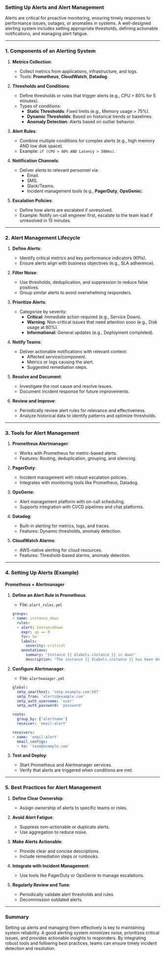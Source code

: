 ### **Setting Up Alerts and Alert Management**

Alerts are critical for proactive monitoring, ensuring timely responses to performance issues, outages, or anomalies in systems. A well-designed alerting system includes setting appropriate thresholds, defining actionable notifications, and managing alert fatigue.

---

### **1. Components of an Alerting System**

1. **Metrics Collection**: 
   - Collect metrics from applications, infrastructure, and logs.
   - Tools: **Prometheus**, **CloudWatch**, **Datadog**.

2. **Thresholds and Conditions**:
   - Define thresholds or rules that trigger alerts (e.g., CPU > 80% for 5 minutes).
   - Types of conditions:
     - **Static Thresholds**: Fixed limits (e.g., Memory usage > 75%).
     - **Dynamic Thresholds**: Based on historical trends or baselines.
     - **Anomaly Detection**: Alerts based on outlier behavior.

3. **Alert Rules**:
   - Combine multiple conditions for complex alerts (e.g., high memory AND low disk space).
   - Example: `if (CPU > 80% AND Latency > 500ms)`.

4. **Notification Channels**:
   - Deliver alerts to relevant personnel via:
     - Email.
     - SMS.
     - Slack/Teams.
     - Incident management tools (e.g., **PagerDuty**, **OpsGenie**).

5. **Escalation Policies**:
   - Define how alerts are escalated if unresolved.
   - Example: Notify on-call engineer first, escalate to the team lead if unresolved in 15 minutes.

---

### **2. Alert Management Lifecycle**

1. **Define Alerts**:
   - Identify critical metrics and key performance indicators (KPIs).
   - Ensure alerts align with business objectives (e.g., SLA adherence).

2. **Filter Noise**:
   - Use thresholds, deduplication, and suppression to reduce false positives.
   - Group similar alerts to avoid overwhelming responders.

3. **Prioritize Alerts**:
   - Categorize by severity:
     - **Critical**: Immediate action required (e.g., Service Down).
     - **Warning**: Non-critical issues that need attention soon (e.g., Disk usage at 80%).
     - **Informational**: General updates (e.g., Deployment completed).

4. **Notify Teams**:
   - Deliver actionable notifications with relevant context:
     - Affected service/component.
     - Metrics or logs causing the alert.
     - Suggested remediation steps.

5. **Resolve and Document**:
   - Investigate the root cause and resolve issues.
   - Document incident response for future improvements.

6. **Review and Improve**:
   - Periodically review alert rules for relevance and effectiveness.
   - Analyze historical data to identify patterns and optimize thresholds.

---

### **3. Tools for Alert Management**

1. **Prometheus Alertmanager**:
   - Works with Prometheus for metric-based alerts.
   - Features: Routing, deduplication, grouping, and silencing.

2. **PagerDuty**:
   - Incident management with robust escalation policies.
   - Integrates with monitoring tools like Prometheus, Datadog.

3. **OpsGenie**:
   - Alert management platform with on-call scheduling.
   - Supports integration with CI/CD pipelines and chat platforms.

4. **Datadog**:
   - Built-in alerting for metrics, logs, and traces.
   - Features: Dynamic thresholds, anomaly detection.

5. **CloudWatch Alarms**:
   - AWS-native alerting for cloud resources.
   - Features: Threshold-based alarms, anomaly detection.

---

### **4. Setting Up Alerts (Example)**

#### **Prometheus + Alertmanager**
1. **Define an Alert Rule in Prometheus**:
   - File: `alert_rules.yml`
   ```yaml
   groups:
   - name: instance_down
     rules:
     - alert: InstanceDown
       expr: up == 0
       for: 5m
       labels:
         severity: critical
       annotations:
         summary: "Instance {{ $labels.instance }} is down"
         description: "The instance {{ $labels.instance }} has been down for 5 minutes."
   ```

2. **Configure Alertmanager**:
   - File: `alertmanager.yml`
   ```yaml
   global:
     smtp_smarthost: 'smtp.example.com:587'
     smtp_from: 'alerts@example.com'
     smtp_auth_username: 'user'
     smtp_auth_password: 'password'

   route:
     group_by: ['alertname']
     receiver: 'email-alert'

   receivers:
   - name: 'email-alert'
     email_configs:
     - to: 'team@example.com'
   ```

3. **Test and Deploy**:
   - Start Prometheus and Alertmanager services.
   - Verify that alerts are triggered when conditions are met.

---

### **5. Best Practices for Alert Management**

1. **Define Clear Ownership**:
   - Assign ownership of alerts to specific teams or roles.

2. **Avoid Alert Fatigue**:
   - Suppress non-actionable or duplicate alerts.
   - Use aggregation to reduce noise.

3. **Make Alerts Actionable**:
   - Provide clear and concise descriptions.
   - Include remediation steps or runbooks.

4. **Integrate with Incident Management**:
   - Use tools like PagerDuty or OpsGenie to manage escalations.

5. **Regularly Review and Tune**:
   - Periodically validate alert thresholds and rules.
   - Decommission outdated alerts.

---

### **Summary**

Setting up alerts and managing them effectively is key to maintaining system reliability. A good alerting system minimizes noise, prioritizes critical issues, and provides actionable insights to responders. By integrating robust tools and following best practices, teams can ensure timely incident detection and resolution.
